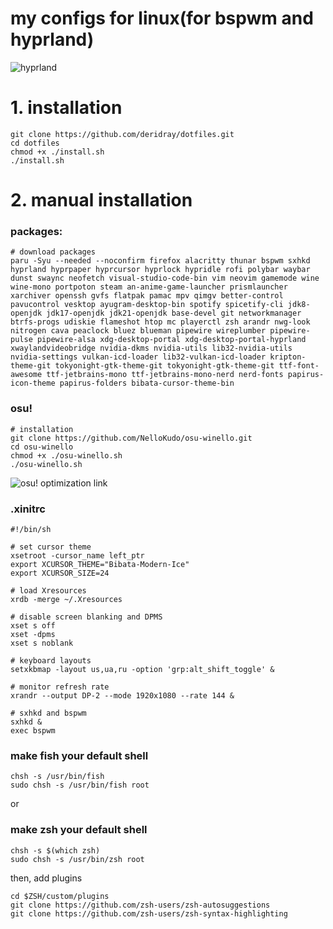 # my configs for linux(for bspwm and hyprland)
![hyprland](https://github.com/user-attachments/assets/8488fba1-39fe-4bb9-89e9-2beae765c6e9)

# 1. installation
```
git clone https://github.com/deridray/dotfiles.git
cd dotfiles
chmod +x ./install.sh
./install.sh
```
# 2. manual installation
### packages:
```
# download packages
paru -Syu --needed --noconfirm firefox alacritty thunar bspwm sxhkd hyprland hyprpaper hyprcursor hyprlock hypridle rofi polybar waybar dunst swaync neofetch visual-studio-code-bin vim neovim gamemode wine wine-mono portpoton steam an-anime-game-launcher prismlauncher xarchiver openssh gvfs flatpak pamac mpv qimgv better-control pavucontrol vesktop ayugram-desktop-bin spotify spicetify-cli jdk8-openjdk jdk17-openjdk jdk21-openjdk base-devel git networkmanager btrfs-progs udiskie flameshot htop mc playerctl zsh arandr nwg-look nitrogen cava peaclock bluez blueman pipewire wireplumber pipewire-pulse pipewire-alsa xdg-desktop-portal xdg-desktop-portal-hyprland xwaylandvideobridge nvidia-dkms nvidia-utils lib32-nvidia-utils nvidia-settings vulkan-icd-loader lib32-vulkan-icd-loader kripton-theme-git tokyonight-gtk-theme-git tokyonight-gtk-theme-git ttf-font-awesome ttf-jetbrains-mono ttf-jetbrains-mono-nerd nerd-fonts papirus-icon-theme papirus-folders bibata-cursor-theme-bin
```
### osu!
```
# installation
git clone https://github.com/NelloKudo/osu-winello.git
cd osu-winello
chmod +x ./osu-winello.sh
./osu-winello.sh
```
![osu! optimization link](https://github.com/NelloKudo/osu-winello/wiki/Optimizing:-osu!-performance#window-managers)
### .xinitrc
```
#!/bin/sh

# set cursor theme
xsetroot -cursor_name left_ptr
export XCURSOR_THEME="Bibata-Modern-Ice"
export XCURSOR_SIZE=24

# load Xresources
xrdb -merge ~/.Xresources

# disable screen blanking and DPMS
xset s off
xset -dpms
xset s noblank

# keyboard layouts
setxkbmap -layout us,ua,ru -option 'grp:alt_shift_toggle' &

# monitor refresh rate
xrandr --output DP-2 --mode 1920x1080 --rate 144 &

# sxhkd and bspwm
sxhkd &
exec bspwm
```
### make fish your default shell
```
chsh -s /usr/bin/fish
sudo chsh -s /usr/bin/fish root
```
or
### make zsh your default shell
```
chsh -s $(which zsh)
sudo chsh -s /usr/bin/zsh root
```
then, add plugins
```
cd $ZSH/custom/plugins
git clone https://github.com/zsh-users/zsh-autosuggestions
git clone https://github.com/zsh-users/zsh-syntax-highlighting
```
